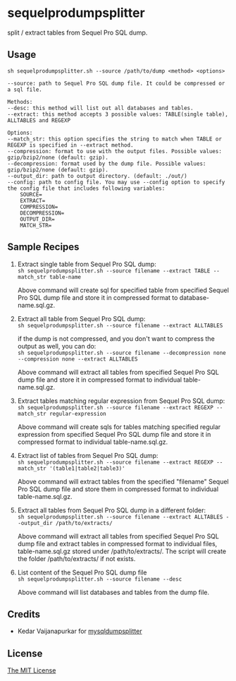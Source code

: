# sequelprodumpsplitter
split / extract tables from Sequel Pro SQL dump.

## Usage
`sh sequelprodumpsplitter.sh --source /path/to/dump <method> <options>`

	--source: path to Sequel Pro SQL dump file. It could be compressed or a sql file.

    Methods:
	--desc: this method will list out all databases and tables.
	--extract: this method accepts 3 possible values: TABLE(single table), ALLTABLES and REGEXP

	Options:
	--match_str: this option specifies the string to match when TABLE or REGEXP is specified in --extract method.
	--compression: format to use with the output files. Possible values: gzip/bzip2/none (default: gzip).
	--decompression: format used by the dump file. Possible values: gzip/bzip2/none (default: gzip).
	--output_dir: path to output directory. (default: ./out/)
	--config: path to config file. You may use --config option to specify the config file that includes following variables:
		SOURCE=
		EXTRACT=
		COMPRESSION=
		DECOMPRESSION=
		OUTPUT_DIR=
		MATCH_STR=


## Sample Recipes
1. Extract single table from Sequel Pro SQL dump:<br>
`sh sequelprodumpsplitter.sh --source filename --extract TABLE --match_str table-name`

	Above command will create sql for specified table from specified Sequel Pro SQL dump file and store it in compressed format to database-name.sql.gz.

2. Extract all table from Sequel Pro SQL dump:<br>
	`sh sequelprodumpsplitter.sh --source filename --extract ALLTABLES`

	if the dump is not compressed, and you don't want to compress the output as well, you can do:<br>
	`sh sequelprodumpsplitter.sh --source filename --decompression none --compression none --extract ALLTABLES`

	Above command will extract all tables from specified Sequel Pro SQL dump file and store it in compressed format to individual table-name.sql.gz.

3. Extract tables matching regular expression from Sequel Pro SQL dump:<br>
	`sh sequelprodumpsplitter.sh --source filename --extract REGEXP --match_str regular-expression`

	Above command will create sqls for tables matching specified regular expression from specified Sequel Pro SQL dump file and store it in compressed format to individual table-name.sql.gz.

4. Extract list of tables from Sequel Pro SQL dump:<br>
	`sh sequelprodumpsplitter.sh --source filename --extract REGEXP --match_str '(table1|table2|table3)'`

	Above command will extract tables from the specified "filename" Sequel Pro SQL dump  file and store them in compressed format to individual table-name.sql.gz.

5. Extract all tables from Sequel Pro SQL dump in a different folder:<br>
	`sh sequelprodumpsplitter.sh --source filename --extract ALLTABLES --output_dir /path/to/extracts/`

	Above command will extract all tables from specified Sequel Pro SQL dump file and extract tables in compressed format to individual files, table-name.sql.gz stored under /path/to/extracts/.
	The script will create the folder /path/to/extracts/ if not exists.

6. List content of the Sequel Pro SQL dump file<br>
	`sh sequelprodumpsplitter.sh --source filename --desc`

	Above command will list databases and tables from the dump file.

## Credits
- Kedar Vaijanapurkar for [mysqldumpsplitter](https://github.com/kedarvj/mysqldumpsplitter)

## License
[The MIT License](https://opensource.org/licenses/MIT)

